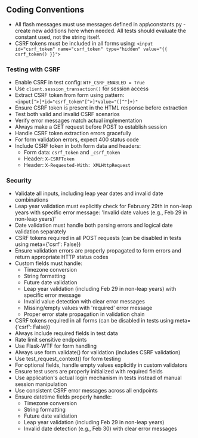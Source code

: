 ## Coding Conventions
- All flash messages must use messages defined in app\constants.py - create new additions here when needed. All tests should evaluate the constant used, not the string itself.
- CSRF tokens must be included in all forms using: `<input id="csrf_token" name="csrf_token" type="hidden" value="{{ csrf_token() }}">`


### Testing with CSRF
- Enable CSRF in test config: `WTF_CSRF_ENABLED = True`
- Use `client.session_transaction()` for session access
- Extract CSRF token from form using pattern: `<input[^>]*id="csrf_token"[^>]*value="([^"]+)"`
- Ensure CSRF token is present in the HTML response before extraction
- Test both valid and invalid CSRF scenarios
- Verify error messages match actual implementation
- Always make a GET request before POST to establish session
- Handle CSRF token extraction errors gracefully
- For form validation errors, expect 400 status code
- Include CSRF token in both form data and headers:
  - Form data: `csrf_token` and `_csrf_token`
  - Header: `X-CSRFToken`
  - Header: `X-Requested-With: XMLHttpRequest`

### Security
- Validate all inputs, including leap year dates and invalid date combinations
- Leap year validation must explicitly check for February 29th in non-leap years with specific error message: 'Invalid date values (e.g., Feb 29 in non-leap years)'
- Date validation must handle both parsing errors and logical date validation separately
- CSRF tokens required in all POST requests (can be disabled in tests using meta={'csrf': False})
- Ensure validation errors are properly propagated to form errors and return appropriate HTTP status codes
- Custom fields must handle:
  - Timezone conversion
  - String formatting
  - Future date validation
  - Leap year validation (including Feb 29 in non-leap years) with specific error message
  - Invalid value detection with clear error messages
  - Missing/empty values with 'required' error message
  - Proper error state propagation in validation chain
- CSRF tokens required in all forms (can be disabled in tests using meta={'csrf': False})
- Always include required fields in test data
- Rate limit sensitive endpoints
- Use Flask-WTF for form handling
- Always use form.validate() for validation (includes CSRF validation)
- Use test_request_context() for form testing
- For optional fields, handle empty values explicitly in custom validators
- Ensure test users are properly initialized with required fields
- Use application's actual login mechanism in tests instead of manual session manipulation
- Use consistent CSRF error messages across all endpoints
- Ensure datetime fields properly handle:
  - Timezone conversion
  - String formatting
  - Future date validation
  - Leap year validation (including Feb 29 in non-leap years)
  - Invalid date detection (e.g., Feb 30) with clear error messages

